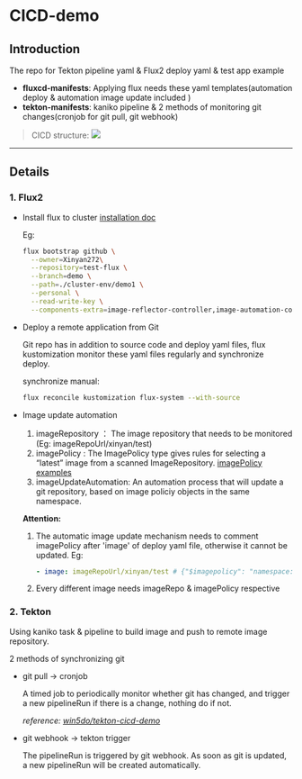 # CICD-demo

## Introduction
The repo for Tekton pipeline yaml & Flux2 deploy yaml & test app example
 
* **fluxcd-manifests**: Applying flux needs these yaml templates(automation deploy & automation image update included )
* **tekton-manifests**: kaniko pipeline & 2 methods of monitoring git changes(cronjob for git pull, git webhook)

> CICD structure:
![](https://www.notion.so/image/https%3A%2F%2Fs3-us-west-2.amazonaws.com%2Fsecure.notion-static.com%2Fae30c178-2339-4549-a455-7b319289b995%2FUntitled.png?table=block&id=723631fc-2615-4e97-8a65-565a55db4c87&spaceId=1d921e6d-5547-4afd-ba4f-4e4c3b27b4ce&width=2880&userId=&cache=v2)

---
## Details

### 1. Flux2
* Install flux to cluster [installation doc](https://fluxcd.io/docs/installation/)
      
    Eg:
    ```bash
    flux bootstrap github \
      --owner=Xinyan272\
      --repository=test-flux \
      --branch=demo \
      --path=./cluster-env/demo1 \
      --personal \
      --read-write-key \
      --components-extra=image-reflector-controller,image-automation-controller    
    ```
* Deploy a remote application from Git

    Git repo has in addition to source code and deploy yaml files, flux kustomization monitor these yaml files regularly and synchronize deploy.
    
    synchronize manual:
  
    ```bash
    flux reconcile kustomization flux-system --with-source
    ```

* Image update automation
    1. imageRepository  ： The image repository that needs to be monitored (Eg: imageRepoUrl/xinyan/test)
    2. imagePolicy : The ImagePolicy type gives rules for selecting a “latest” image from a scanned ImageRepository. [imagePolicy examples](https://fluxcd.io/docs/components/image/imagepolicies/#examples)
    3. imageUpdateAutomation: An automation process that will update a git repository, based on image policiy objects in the same namespace.

    **Attention:**
    1. The automatic image update mechanism needs to comment imagePolicy after 'image' of deploy yaml file, otherwise it cannot be updated. Eg:
        ```yaml
        - image: imageRepoUrl/xinyan/test # {"$imagepolicy": "namespace:imagePolicyName"}
        ```
    2. Every different image needs imageRepo & imagePolicy respective 

### 2. Tekton 
Using kaniko task & pipeline to build image and push to remote image repository.

2 methods of synchronizing git 
* git pull -> cronjob 
  
  A timed job to periodically monitor whether git has changed, and trigger a new pipelineRun if there is a change, nothing do if not.
  
  *reference: [win5do/tekton-cicd-demo](https://github.com/win5do/tekton-cicd-demo/tree/master/src/pull)*

* git webhook -> tekton trigger

  The pipelineRun is triggered by git webhook. As soon as git is updated, a new pipelineRun will be created automatically.

